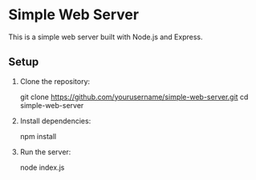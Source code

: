 # Simple Web Server

This is a simple web server built with Node.js and Express.

## Setup

1. Clone the repository:
  
   git clone https://github.com/yourusername/simple-web-server.git
   cd simple-web-server

2. Install dependencies:

   npm install

3. Run the server:

   node index.js